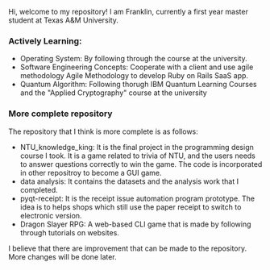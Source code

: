 Hi, welcome to my repository! I am Franklin, currently a first year master student at Texas A&M University.

### Actively Learning:
* Operating System: By following through the course at the university.
* Software Engineering Concepts: Cooperate with a client and use agile methodology Agile Methodology to develop Ruby on Rails SaaS app.
* Quantum Algorithm: Following thorugh IBM Quantum Learning Courses and the "Applied Cryptography" course at the university

### More complete repository

The repository that I think is more complete is as follows:
* NTU_knowledge_king: It is the final project in the programming design course I took. It is a game related to trivia of NTU, and the users needs to answer questions correctly to win the game. The code is incorporated in other repositroy to become a GUI game.
* data analysis: It contains the datasets and the analysis work that I completed.
* pyqt-receipt: It is the receipt issue automation program prototype. The idea is to helps shops which still use the paper receipt to switch to electronic version.
* Dragon Slayer RPG: A web-based CLI game that is made by following through tutorials on websites. 

I believe that there are improvement that can be made to the repository. More changes will be done later.

<!---
Frankkao813/Frankkao813 is a ✨ special ✨ repository because its `README.md` (this file) appears on your GitHub profile.
You can click the Preview link to take a look at your changes.
--->
